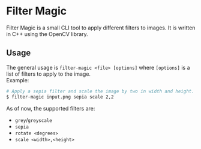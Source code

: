 # Filter Magic

Filter Magic is a small CLI tool to apply different filters to images.
It is written in C++ using the OpenCV library.

## Usage

The general usage is `filter-magic <file> [options]` where `[options]` is a list of filters to apply to the image.  
Example:
```bash
# Apply a sepia filter and scale the image by two in width and height.
$ filter-magic input.png sepia scale 2,2
```

As of now, the supported filters are:
 - `grey`/`greyscale`
 - `sepia`
 - `rotate <degrees>`
 - `scale <width>,<height>`

